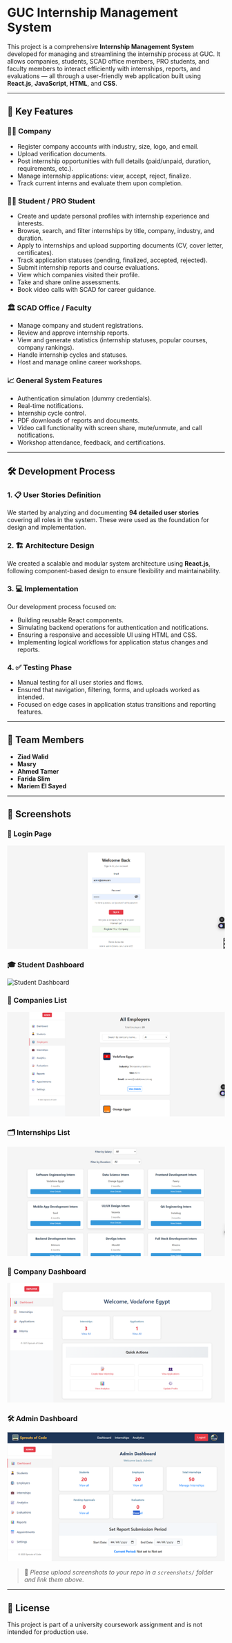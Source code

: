 # GUC Internship Management System

This project is a comprehensive **Internship Management System** developed for managing and streamlining the internship process at GUC. It allows companies, students, SCAD office members, PRO students, and faculty members to interact efficiently with internships, reports, and evaluations — all through a user-friendly web application built using **React.js**, **JavaScript**, **HTML**, and **CSS**.

---

## 🌟 Key Features

### 👨‍💼 Company
- Register company accounts with industry, size, logo, and email.
- Upload verification documents.
- Post internship opportunities with full details (paid/unpaid, duration, requirements, etc.).
- Manage internship applications: view, accept, reject, finalize.
- Track current interns and evaluate them upon completion.

### 🧑‍🎓 Student / PRO Student
- Create and update personal profiles with internship experience and interests.
- Browse, search, and filter internships by title, company, industry, and duration.
- Apply to internships and upload supporting documents (CV, cover letter, certificates).
- Track application statuses (pending, finalized, accepted, rejected).
- Submit internship reports and course evaluations.
- View which companies visited their profile.
- Take and share online assessments.
- Book video calls with SCAD for career guidance.

### 🏛️ SCAD Office / Faculty
- Manage company and student registrations.
- Review and approve internship reports.
- View and generate statistics (internship statuses, popular courses, company rankings).
- Handle internship cycles and statuses.
- Host and manage online career workshops.

### 📈 General System Features
- Authentication simulation (dummy credentials).
- Real-time notifications.
- Internship cycle control.
- PDF downloads of reports and documents.
- Video call functionality with screen share, mute/unmute, and call notifications.
- Workshop attendance, feedback, and certifications.

---

## 🛠️ Development Process

### 1. 📋 User Stories Definition
We started by analyzing and documenting **94 detailed user stories** covering all roles in the system. These were used as the foundation for design and implementation.

### 2. 🏗️ Architecture Design
We created a scalable and modular system architecture using **React.js**, following component-based design to ensure flexibility and maintainability.

### 3. 💻 Implementation
Our development process focused on:
- Building reusable React components.
- Simulating backend operations for authentication and notifications.
- Ensuring a responsive and accessible UI using HTML and CSS.
- Implementing logical workflows for application status changes and reports.

### 4. ✅ Testing Phase
- Manual testing for all user stories and flows.
- Ensured that navigation, filtering, forms, and uploads worked as intended.
- Focused on edge cases in application status transitions and reporting features.

---

## 👥 Team Members

- **Ziad Walid**
- **Masry**
- **Ahmed Tamer**
- **Farida Slim**
- **Mariem El Sayed**

---

## 📸 Screenshots

### 🔐 Login Page
![Login Page](./screenshots/Login%20Page.png)

### 🎓 Student Dashboard
![Student Dashboard](./screenshots/Student%20Dashboard.png)

### 🏢 Companies List
![Companies List](./screenshots/Companies%20List.png)

### 🗂️ Internships List
![Internships List](./screenshots/Intenships%20List.png)

### 🧾 Company Dashboard
![Company Dashboard](./screenshots/Company%20Dashboard.png)

### 🛠️ Admin Dashboard
![Admin Dashboard](./screenshots/Admin%20Dashboard.png)

> 📌 *Please upload screenshots to your repo in a `screenshots/` folder and link them above.*

---

## 📄 License
This project is part of a university coursework assignment and is not intended for production use.

